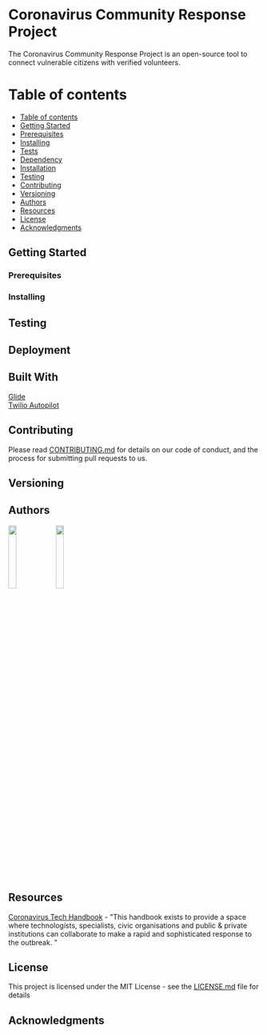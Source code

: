 # Coronavirus Community Response Project

The Coronavirus Community Response Project is an open-source tool to connect vulnerable citizens with verified volunteers.

Table of contents
=================

<!--ts-->
   * [Table of contents](#table-of-contents)
   * [Getting Started](#getting-started)
   * [Prerequisites](#prerequisites)
   * [Installing](#installing)
   * [Tests](#tests)
   * [Dependency](#dependency)
   * [Installation](#installation)
   * [Testing](#testing)
   * [Contributing](#contributing)
   * [Versioning](#versioning)
   * [Authors](#authors)
   * [Resources](#resources)
   * [License](#license)
   * [Acknowledgments](#acknowledgments)
<!--te-->

## Getting Started

### Prerequisites

### Installing

## Testing

## Deployment

## Built With

[Glide](https://go.glideapps.com/)<br/>
[Twilio Autopilot](https://www.twilio.com/autopilot)

## Contributing

Please read [CONTRIBUTING.md](https://github.com/dominiconorton/coronavirus-community-response-project/blob/master/CONTRIBUTING.md) for details on our code of conduct, and the process for submitting pull requests to us.

## Versioning


## Authors

<img src="https://dominiconorton-images.s3-eu-west-1.amazonaws.com/IMG_0638.jpg" width="18%"></img> <img src="https://dominiconorton-images.s3-eu-west-1.amazonaws.com/Monique+Ho.jpeg" width="18%"></img> 

## Resources

[Coronavirus Tech Handbook](https://coronavirustechhandbook.com) - "This handbook exists to provide a space where technologists, specialists, civic organisations and public & private institutions can collaborate to make a rapid and sophisticated response to the outbreak. "

## License

This project is licensed under the MIT License - see the [LICENSE.md](https://github.com/dominiconorton/coronavirus-community-response-project/blob/master/LICENSE) file for details

## Acknowledgments

